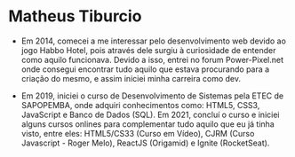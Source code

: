 # Matheus Tiburcio

- Em 2014, comecei a me interessar pelo desenvolvimento web devido ao jogo Habbo Hotel, pois através dele surgiu à curiosidade de entender como aquilo funcionava. Devido a isso, entrei no forum Power-Pixel.net onde consegui encontrar tudo aquilo que estava procurando para a criação do mesmo, e assim iniciei minha carreira como dev.

- Em 2019, iniciei o curso de Desenvolvimento de Sistemas pela ETEC de SAPOPEMBA, onde adquiri conhecimentos como: HTML5, CSS3, JavaScript e Banco de Dados (SQL). Em 2021, concluí o curso e iniciei alguns cursos onlines para complementar tudo aquilo que eu já tinha visto, entre eles: HTML5/CS33 (Curso em Vídeo), CJRM (Curso Javascript - Roger Melo), ReactJS (Origamid) e Ignite (RocketSeat).
